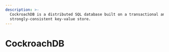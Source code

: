 ```yaml
---
description: >-
  CockroachDB is a distributed SQL database built on a transactional and
  strongly-consistent key-value store.
---
```


# CockroachDB


